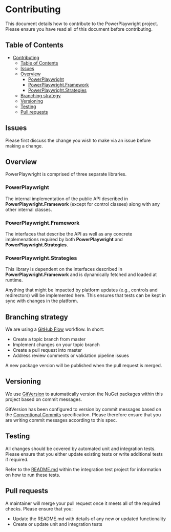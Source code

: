 # Contributing

This document details how to contribute to the PowerPlaywright project. Please ensure you have read all of this document before contributing.

## Table of Contents

- [Contributing](#contributing)
  - [Table of Contents](#table-of-contents)
  - [Issues](#issues)
  - [Overview](#overview)
    - [PowerPlaywright](#powerplaywright)
    - [PowerPlaywright.Framework](#powerplaywrightframework)
    - [PowerPlaywright.Strategies](#powerplaywrightstrategies)
  - [Branching strategy](#branching-strategy)
  - [Versioning](#versioning)
  - [Testing](#testing)
  - [Pull requests](#pull-requests)

## Issues

Please first discuss the change you wish to make via an issue before making a change.

## Overview

PowerPlaywright is comprised of three separate libraries.

### PowerPlaywright

The internal implementation of the public API described in **PowerPlaywright.Framework** (except for control classes) along with any other internal classes.

### PowerPlaywright.Framework

The interfaces that describe the API as well as any concrete implemenations required by both **PowerPlaywright** and **PowerPlaywright.Strategies**.

### PowerPlaywright.Strategies

This library is dependent on the interfaces described in **PowerPlaywright.Framework** and is dynamically fetched and loaded at runtime.

Anything that might be impacted by platform updates (e.g., controls and redirectors) will be implemented here. This ensures that tests can be kept in sync with changes in the platform.

## Branching strategy

We are using a [GitHub Flow](https://githubflow.github.io/) workflow. In short:

- Create a topic branch from master
- Implement changes on your topic branch
- Create a pull request into master
- Address review comments or validation pipeline issues

A new package version will be published when the pull request is merged. 

## Versioning

We use [GitVersion](https://gitversion.net/docs/) to automatically version the NuGet packages within this project based on commit messages. 

GitVersion has been configured to version by commit messages based on the [Conventional Commits](https://www.conventionalcommits.org/en/v1.0.0/) specification. Please therefore ensure that you are writing commit messages according to this spec.

## Testing

All changes should be covered by automated unit and integration tests. Please ensure that you either update existing tests or write additional tests if required.

Refer to the [README.md](./tests/PowerPlaywright.IntegrationTests/README.md) within the integration test project for information on how to run these tests.

## Pull requests

A maintainer will merge your pull request once it meets all of the required checks. Please ensure that you:

- Update the README.md with details of any new or updated functionality
- Create or update unit and integration tests